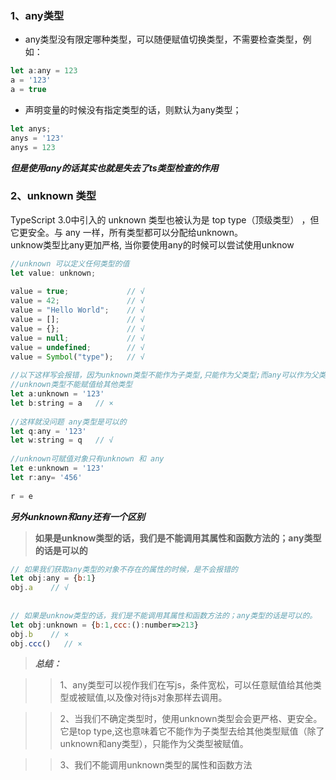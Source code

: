 ### 1、any类型
* any类型没有限定哪种类型，可以随便赋值切换类型，不需要检查类型，例如：
```js
let a:any = 123
a = '123'
a = true
```
* 声明变量的时候没有指定类型的话，则默认为any类型；
```js
let anys;
anys = '123'
anys = 123
```

***但是使用any的话其实也就是失去了ts类型检查的作用***
### 2、unknown 类型
TypeScript 3.0中引入的 unknown 类型也被认为是 top type（顶级类型） ，但它更安全。与 any 一样，所有类型都可以分配给unknown。
<br/>
unknow类型比any更加严格, 当你要使用any的时候可以尝试使用unknow

```js
//unknown 可以定义任何类型的值
let value: unknown;
 
value = true;             // √
value = 42;               // √
value = "Hello World";    // √
value = [];               // √
value = {};               // √
value = null;             // √
value = undefined;        // √
value = Symbol("type");   // √
 
//以下这样写会报错，因为unknown类型不能作为子类型,只能作为父类型;而any可以作为父类型和子类型
//unknown类型不能赋值给其他类型
let a:unknown = '123'
let b:string = a   // ×
 
//这样就没问题 any类型是可以的
let q:any = '123'
let w:string = q   // √
 
//unknown可赋值对象只有unknown 和 any
let e:unknown = '123'  
let r:any= '456'
 
r = e
```

***另外unknown和any还有一个区别***
>**如果是unknow类型的话，我们是不能调用其属性和函数方法的；any类型的话是可以的**
```js
// 如果我们获取any类型的对象不存在的属性的时候，是不会报错的
let obj:any = {b:1}
obj.a    // √
 
 
// 如果是unknow类型的话，我们是不能调用其属性和函数方法的；any类型的话是可以的。
let obj:unknown = {b:1,ccc:():number=>213}
obj.b    // × 
obj.ccc()   // × 
```

>***总结：***

>>1、any类型可以视作我们在写js，条件宽松，可以任意赋值给其他类型或被赋值,以及像对待js对象那样去调用。

>>2、当我们不确定类型时，使用unknown类型会会更严格、更安全。它是top type,这也意味着它不能作为子类型去给其他类型赋值（除了unknown和any类型），只能作为父类型被赋值。

>>3、我们不能调用unknown类型的属性和函数方法

